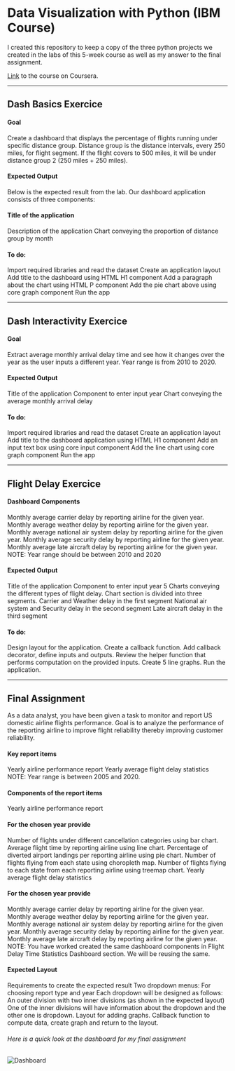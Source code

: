 # Data Visualization with Python (IBM Course)

I created this repository to keep a copy of the three python projects we created in the labs of this 5-week course as well as my answer to the final assignment.

[Link](https://www.coursera.org/learn/python-for-data-visualization) to the course on Coursera.

---------------------------------------- 

## Dash Basics Exercice

#### Goal
Create a dashboard that displays the percentage of flights running under specific distance group. Distance group is the distance intervals, every 250 miles, for flight segment. If the flight covers to 500 miles, it will be under distance group 2 (250 miles + 250 miles).

#### Expected Output
Below is the expected result from the lab. Our dashboard application consists of three components:

#### Title of the application
Description of the application
Chart conveying the proportion of distance group by month

#### To do:
Import required libraries and read the dataset
Create an application layout
Add title to the dashboard using HTML H1 component
Add a paragraph about the chart using HTML P component
Add the pie chart above using core graph component
Run the app

-----------------------------------------

## Dash Interactivity Exercice

#### Goal
Extract average monthly arrival delay time and see how it changes over the year as the user inputs a different year. Year range is from 2010 to 2020.

#### Expected Output
Title of the application
Component to enter input year
Chart conveying the average monthly arrival delay


#### To do:
Import required libraries and read the dataset
Create an application layout
Add title to the dashboard application using HTML H1 component
Add an input text box using core input component
Add the line chart using core graph component
Run the app

----------------------------------------

## Flight Delay Exercice

#### Dashboard Components
Monthly average carrier delay by reporting airline for the given year.
Monthly average weather delay by reporting airline for the given year.
Monthly average national air system delay by reporting airline for the given year.
Monthly average security delay by reporting airline for the given year.
Monthly average late aircraft delay by reporting airline for the given year.
NOTE: Year range should be between 2010 and 2020

#### Expected Output
Title of the application
Component to enter input year
5 Charts conveying the different types of flight delay. Chart section is divided into three segments.
Carrier and Weather delay in the first segment
National air system and Security delay in the second segment
Late aircraft delay in the third segment


#### To do:
Design layout for the application.
Create a callback function. Add callback decorator, define inputs and outputs.
Review the helper function that performs computation on the provided inputs.
Create 5 line graphs.
Run the application.

-------------------------------------------

## Final Assignment

As a data analyst, you have been given a task to monitor and report US domestic airline flights performance. Goal is to analyze the performance of the reporting airline to improve flight reliability thereby improving customer reliability.

#### Key report items

Yearly airline performance report 
Yearly average flight delay statistics
NOTE: Year range is between 2005 and 2020.

#### Components of the report items
Yearly airline performance report

#### For the chosen year provide

Number of flights under different cancellation categories using bar chart.
Average flight time by reporting airline using line chart.
Percentage of diverted airport landings per reporting airline using pie chart.
Number of flights flying from each state using choropleth map.
Number of flights flying to each state from each reporting airline using treemap chart.
Yearly average flight delay statistics

#### For the chosen year provide

Monthly average carrier delay by reporting airline for the given year.
Monthly average weather delay by reporting airline for the given year.
Monthly average national air system delay by reporting airline for the given year.
Monthly average security delay by reporting airline for the given year.
Monthly average late aircraft delay by reporting airline for the given year.
NOTE: You have worked created the same dashboard components in Flight Delay Time Statistics Dashboard section. We will be reusing the same.

#### Expected Layout

Requirements to create the expected result
Two dropdown menus: For choosing report type and year
Each dropdown will be designed as follows:
An outer division with two inner divisions (as shown in the expected layout)
One of the inner divisions will have information about the dropdown and the other one is dropdown.
Layout for adding graphs.
Callback function to compute data, create graph and return to the layout.

###### Here is a quick look at the dashboard for my final assignment

![Dashboard](https://i.imgur.com/cwR4XOn.jpg)
